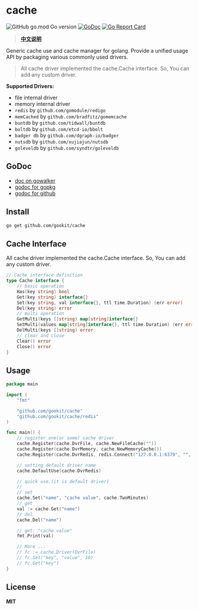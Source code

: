 # cache

![GitHub go.mod Go version](https://img.shields.io/github/go-mod/go-version/gookit/cache?style=flat-square)
[![GoDoc](https://godoc.org/github.com/gookit/cache?status.svg)](https://pkg.go.dev/github.com/gookit/cache)
[![Go Report Card](https://goreportcard.com/badge/github.com/gookit/cache)](https://goreportcard.com/report/github.com/gookit/cache)

> **[中文说明](README_cn.md)**

Generic cache use and cache manager for golang. Provide a unified usage API by packaging various commonly used drivers.

> All cache driver implemented the cache.Cache interface. So, You can add any custom driver.

**Supported Drivers:**

- file internal driver
- memory internal driver
- `redis`  by `github.com/gomodule/redigo`
- `memCached` by `github.com/bradfitz/gomemcache`
- `buntdb` by `github.com/tidwall/buntdb`
- `boltdb`  by `github.com/etcd-io/bbolt`
- `badger db` by `github.com/dgraph-io/badger`
- `nutsdb` by `github.com/xujiajun/nutsdb`
- `goleveldb` by `github.com/syndtr/goleveldb`

## GoDoc

- [doc on gowalker](https://gowalker.org/github.com/gookit/cache)
- [godoc for gopkg](https://pkg.go.dev/gopkg.in/gookit/cache.v1)
- [godoc for github](https://pkg.go.dev/github.com/gookit/cache)

## Install

```bash
go get github.com/gookit/cache
```

## Cache Interface

All cache driver implemented the cache.Cache interface. So, You can add any custom driver.

```go
// Cache interface definition
type Cache interface {
	// basic operation
	Has(key string) bool
	Get(key string) interface{}
	Set(key string, val interface{}, ttl time.Duration) (err error)
	Del(key string) error
	// multi operation
	GetMulti(keys []string) map[string]interface{}
	SetMulti(values map[string]interface{}, ttl time.Duration) (err error)
	DelMulti(keys []string) error
	// clear and close
	Clear() error
	Close() error
}
```

## Usage

```go
package main

import (
	"fmt"

	"github.com/gookit/cache"
	"github.com/gookit/cache/redis"
)

func main() {
	// register one(or some) cache driver
	cache.Register(cache.DvrFile, cache.NewFileCache(""))
	cache.Register(cache.DvrMemory, cache.NewMemoryCache())
	cache.Register(cache.DvrRedis, redis.Connect("127.0.0.1:6379", "", 0))

	// setting default driver name
	cache.DefaultUse(cache.DvrRedis)

	// quick use.(it is default driver)
	//
	// set
	cache.Set("name", "cache value", cache.TwoMinutes)
	// get
	val := cache.Get("name")
	// del
	cache.Del("name")

	// get: "cache value"
	fmt.Print(val)

	// More ...
	// fc := cache.Driver(DvrFile)
	// fc.Set("key", "value", 10)
	// fc.Get("key")
}
```

## License

**MIT**
